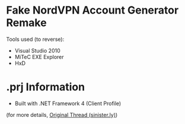 # Fake NordVPN Account Generator Remake

Tools used (to reverse):
- Visual Studio 2010
- MiTeC EXE Explorer
- HxD

# .prj Information
- Built with .NET Framework 4 (Client Profile)

(for more details, [Original Thread (sinister.ly)](temp))
